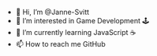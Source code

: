 - 👋 Hi, I’m @Janne-Svitt
- 👀 I’m interested in Game Development 🕹️
- 🌱 I’m currently learning JavaScript ☕
- 📫 How to reach me GitHub 

<!---
Janne-Svitt/Janne-Svitt is a ✨ special ✨ repository because its `README.md` (this file) appears on your GitHub profile.
You can click the Preview link to take a look at your changes.
--->
